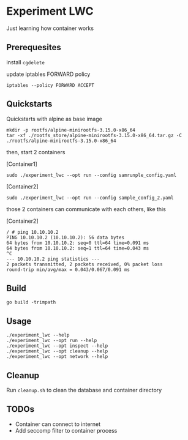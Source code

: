 Experiment LWC
===

Just learning how container works

## Prerequesites

install `cgdelete`

update iptables FORWARD policy

```shell
iptables --policy FORWARD ACCEPT
```

## Quickstarts

Quickstarts with alpine as base image
```shell
mkdir -p rootfs/alpine-minirootfs-3.15.0-x86_64
tar -xf ./rootfs_store/alpine-minirootfs-3.15.0-x86_64.tar.gz -C ./rootfs/alpine-minirootfs-3.15.0-x86_64
```

then, start 2 containers

[Container1]
```shell
sudo ./experiment_lwc --opt run --config samrunple_config.yaml
```

[Container2]
```shell
sudo ./experiment_lwc --opt run --config sample_config_2.yaml
```

those 2 containers can communicate with each others, like this

[Container2]
```shell
/ # ping 10.10.10.2
PING 10.10.10.2 (10.10.10.2): 56 data bytes
64 bytes from 10.10.10.2: seq=0 ttl=64 time=0.091 ms
64 bytes from 10.10.10.2: seq=1 ttl=64 time=0.043 ms
^C
--- 10.10.10.2 ping statistics ---
2 packets transmitted, 2 packets received, 0% packet loss
round-trip min/avg/max = 0.043/0.067/0.091 ms
```

## Build

```shell
go build -trimpath
```

## Usage

```shell
./experiment_lwc --help
./experiment_lwc --opt run --help
./experiment_lwc --opt inspect --help
./experiment_lwc --opt cleanup --help
./experiment_lwc --opt network --help
```

## Cleanup

Run `cleanup.sh` to clean the database and container directory

## TODOs

- Container can connect to internet
- Add seccomp filter to container process